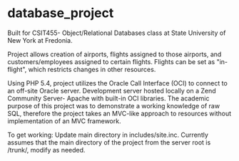 database_project
================

Built for CSIT455- Object/Relational Databases class at State University of New York at Fredonia.

Project allows creation of airports, flights assigned to those airports, and customers/employees assigned to certain flights. Flights can be set as "in-flight", which restricts changes in other resources.

Using PHP 5.4, project utilizes the Oracle Call Interface (OCI) to connect to an off-site Oracle server. 
Development server hosted locally on a Zend Community Server- Apache with built-in OCI libraries. The academic purpose of this project was to demonstrate a working knowledge of raw SQL, therefore the project takes an MVC-like approach to resources without implementation of an MVC framework. 

To get working:
Update main directory in includes/site.inc. Currently assumes that the main directory of the project from the server root is /trunk/, modify as needed.
